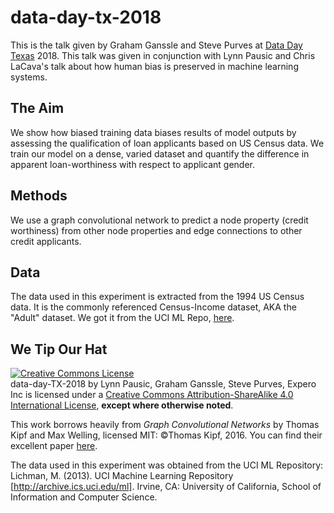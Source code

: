 # data-day-tx-2018

This is the talk given by Graham Ganssle and Steve Purves at [Data Day Texas](http://datadaytexas.com/) 2018. This talk was given in conjunction with Lynn Pausic and Chris LaCava's talk about how human bias is preserved in machine learning systems.

## The Aim
We show how biased training data biases results of model outputs by assessing the qualification of loan applicants based on US Census data. We train our model on a dense, varied dataset and quantify the difference in apparent loan-worthiness with respect to applicant gender.

## Methods
We use a graph convolutional network to predict a node property (credit worthiness) from other node properties and edge connections to other credit applicants.

## Data
The data used in this experiment is extracted from the 1994 US Census data. It is the commonly referenced Census-Income dataset, AKA the "Adult" dataset. We got it from the UCI ML Repo, [here](http://archive.ics.uci.edu/ml/datasets/Adult).

## We Tip Our Hat
<a rel="license" href="http://creativecommons.org/licenses/by-sa/4.0/"><img alt="Creative Commons License" style="border-width:0" src="https://i.creativecommons.org/l/by-sa/4.0/88x31.png" /></a><br /><span xmlns:dct="http://purl.org/dc/terms/" property="dct:title">data-day-TX-2018</span> by <span xmlns:cc="http://creativecommons.org/ns#" property="cc:attributionName">Lynn Pausic, Graham Ganssle, Steve Purves, Expero Inc</span> is licensed under a <a rel="license" href="http://creativecommons.org/licenses/by-sa/4.0/">Creative Commons Attribution-ShareAlike 4.0 International License</a>, **except where otherwise noted**.

This work borrows heavily from *Graph Convolutional Networks* by Thomas Kipf and Max Welling, licensed MIT: ©Thomas Kipf, 2016. You can find their excellent paper [here](https://arxiv.org/abs/1609.02907).

The data used in this experiment was obtained from the UCI ML Repository:
Lichman, M. (2013). UCI Machine Learning Repository [http://archive.ics.uci.edu/ml]. Irvine, CA: University of California, School of Information and Computer Science.


